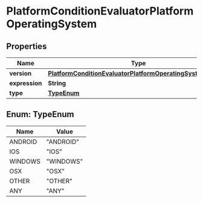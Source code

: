 

# PlatformConditionEvaluatorPlatformOperatingSystem


## Properties

| Name | Type | Description | Notes |
|------------ | ------------- | ------------- | -------------|
|**version** | [**PlatformConditionEvaluatorPlatformOperatingSystemVersion**](PlatformConditionEvaluatorPlatformOperatingSystemVersion.md) |  |  [optional] |
|**expression** | **String** |  |  [optional] |
|**type** | [**TypeEnum**](#TypeEnum) |  |  [optional] |



## Enum: TypeEnum

| Name | Value |
|---- | -----|
| ANDROID | &quot;ANDROID&quot; |
| IOS | &quot;IOS&quot; |
| WINDOWS | &quot;WINDOWS&quot; |
| OSX | &quot;OSX&quot; |
| OTHER | &quot;OTHER&quot; |
| ANY | &quot;ANY&quot; |



